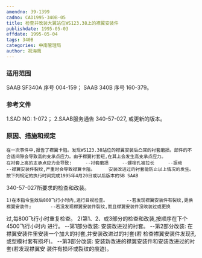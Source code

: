 ```yaml
---
amendno: 39-1399
cadno: CAD1995-340B-05
title: 检查并改装大翼站位WS123.38上的襟翼安装件
publishdate: 1995-05-03
effdate: 1995-05-04
tags: 340B
categories: 中南管理局
author: 祝海鹰
---
```


### 适用范围 
SAAB SF340A 序号 004-159；     SAAB 340B 序号 160-379。

<!--more-->
### 参考文件
1.SAD 
NO: 1-072；
    2.SAAB服务通告 340-57-027, 或更新的版本。

### 原因、措施和规定 
    在一次事件中,报告了襟翼卡阻。发现WS123.38站位的襟翼安装后凸耳的衬套磨损。部件的不合适间隙会导致高的支承点应力。由于襟翼衬套短,在其上会发生高支承点应力。 
    在衬套上高的支承点应力会导致:     --衬套磨损     --螺栓孔被拉长     --振动     --襟翼安装件裂纹,严重时会导致襟翼卡阻。     安装改进过的衬套能防止以上情况的发生。     按下列规定的执行时间完成1995年4月20日或以后版本的SB SAAB 
340-57-027所要求的检查和改装。 
  
    1)在本指令生效后800飞行小时内,进行目视检查。       --若发现襟翼安装件有裂纹,更换襟翼安装件;       --若没发现襟翼安装件裂纹,而且襟翼安装件没改装过或更换
过,每800飞行小时重复检查。 
    2)第1、2、或3部分的检查和改装,按顺序在下个4500飞行小时内
进行。 --第1部分改装:       安装改进过的衬套。 --第2部分改装:       在襟翼安装件里安装一个加大的衬套,并安装改进过的衬套(若
检查襟翼安装件发现孔或型模衬套有损坏)。 --第3部分改装:       安装新改进的襟翼安装件和安装改进过的衬套(若发现襟翼安
装件有损坏或裂纹的痕迹)。
